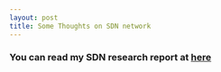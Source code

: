 ```yaml
---
layout: post
title: Some Thoughts on SDN network
---
```


### You can read my SDN research report at [here](https://bohan-zhang.com/research/Software_Defined_Network_Researching_Report.pdf)